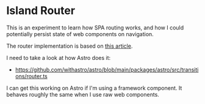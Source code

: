 # Island Router

This is an experiment to learn how SPA routing works, and how I could potentially persist state of web components on navigation.

The router implementation is based on [this article](https://github.com/reactwg/server-components/discussions/5).

I need to take a look at how Astro does it:

- https://github.com/withastro/astro/blob/main/packages/astro/src/transitions/router.ts

I can get this working on Astro if I'm using a framework component. It behaves roughly the same when I use raw web components.
